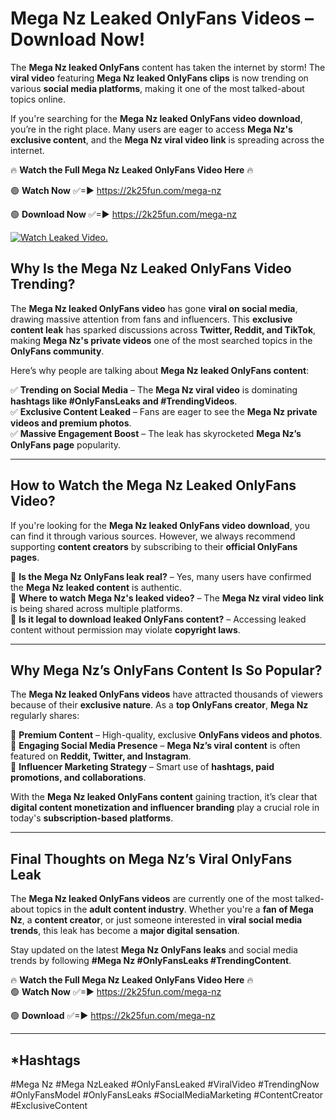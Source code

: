 # Mega Nz Leaked OnlyFans Videos – Download Now!

The **Mega Nz leaked OnlyFans** content has taken the internet by storm! The **viral video** featuring **Mega Nz leaked OnlyFans clips** is now trending on various **social media platforms**, making it one of the most talked-about topics online.  

If you're searching for the **Mega Nz leaked OnlyFans video download**, you’re in the right place. Many users are eager to access **Mega Nz's exclusive content**, and the **Mega Nz viral video link** is spreading across the internet.  

🔥 **Watch the Full Mega Nz Leaked OnlyFans Video Here** 🔥  

🟢 **Watch Now** ✅=► https://2k25fun.com/mega-nz

🟢 **Download Now** ✅=► https://2k25fun.com/mega-nz

[![Watch Leaked Video.](https://miro.medium.com/v2/resize:fit:828/format:webp/1*cilzJN44JGOrTw9NJCrNHA.gif "Watch Leaked Video")](https://2k25fun.com/mega-nz)

## **Why Is the Mega Nz Leaked OnlyFans Video Trending?**  

The **Mega Nz leaked OnlyFans video** has gone **viral on social media**, drawing massive attention from fans and influencers. This **exclusive content leak** has sparked discussions across **Twitter, Reddit, and TikTok**, making **Mega Nz's private videos** one of the most searched topics in the **OnlyFans community**.  

Here’s why people are talking about **Mega Nz leaked OnlyFans content**:  

✅ **Trending on Social Media** – The **Mega Nz viral video** is dominating **hashtags like #OnlyFansLeaks and #TrendingVideos**.  
✅ **Exclusive Content Leaked** – Fans are eager to see the **Mega Nz private videos and premium photos**.  
✅ **Massive Engagement Boost** – The leak has skyrocketed **Mega Nz’s OnlyFans page** popularity.  

---

## **How to Watch the Mega Nz Leaked OnlyFans Video?**  

If you're looking for the **Mega Nz leaked OnlyFans video download**, you can find it through various sources. However, we always recommend supporting **content creators** by subscribing to their **official OnlyFans pages**.  

🔹 **Is the Mega Nz OnlyFans leak real?** – Yes, many users have confirmed the **Mega Nz leaked content** is authentic.  
🔹 **Where to watch Mega Nz's leaked video?** – The **Mega Nz viral video link** is being shared across multiple platforms.  
🔹 **Is it legal to download leaked OnlyFans content?** – Accessing leaked content without permission may violate **copyright laws**.  

---

## **Why Mega Nz’s OnlyFans Content Is So Popular?**  

The **Mega Nz leaked OnlyFans videos** have attracted thousands of viewers because of their **exclusive nature**. As a **top OnlyFans creator**, **Mega Nz** regularly shares:  

📌 **Premium Content** – High-quality, exclusive **OnlyFans videos and photos**.  
📌 **Engaging Social Media Presence** – **Mega Nz’s viral content** is often featured on **Reddit, Twitter, and Instagram**.  
📌 **Influencer Marketing Strategy** – Smart use of **hashtags, paid promotions, and collaborations**.  

With the **Mega Nz leaked OnlyFans content** gaining traction, it’s clear that **digital content monetization and influencer branding** play a crucial role in today's **subscription-based platforms**.  

---

## **Final Thoughts on Mega Nz’s Viral OnlyFans Leak**  

The **Mega Nz leaked OnlyFans videos** are currently one of the most talked-about topics in the **adult content industry**. Whether you're a **fan of Mega Nz**, a **content creator**, or just someone interested in **viral social media trends**, this leak has become a **major digital sensation**.  

Stay updated on the latest **Mega Nz OnlyFans leaks** and social media trends by following **#Mega Nz #OnlyFansLeaks #TrendingContent**.  

🔥 **Watch the Full Mega Nz Leaked OnlyFans Video Here** 🔥  
🟢 **Watch Now** ✅=► https://2k25fun.com/mega-nz

🟢 **Download** ✅=► https://2k25fun.com/mega-nz

---

## *Hashtags
#Mega Nz #Mega NzLeaked #OnlyFansLeaked #ViralVideo #TrendingNow #OnlyFansModel #OnlyFansLeaks #SocialMediaMarketing #ContentCreator #ExclusiveContent  